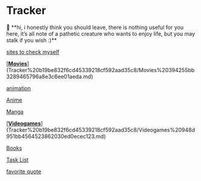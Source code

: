 # Tracker

<aside>
🔗 **hi, i honestly think you should leave, there is nothing useful for you here, it’s all note of a pathetic creature who wants to enjoy life, but you may stalk if you wish :)**

[sites to check myself](Tracker%20b19be832f6cd45339218cf592aad35c8/sites%20to%20check%20myself%2068628fc68e054ac7950eb996932f94cf.md)

[**[Movies](https://nako47.github.io/html/Personal%20Diary%20c01f4f2c6963418cba7004c2765224dd/Media%20Hub%2062afb0661bbb423f90147532905b0a89/Movies%20928f1abebb2a40f2994dc3ab1ec5db35.html)**](Tracker%20b19be832f6cd45339218cf592aad35c8/Movies%20394255bb3289465796a8e3c6ee01aeda.md)

[animation](Tracker%20b19be832f6cd45339218cf592aad35c8/animation%20c5306df4e6fe4fdd816338848ce83c7d.md)

[Anime](Tracker%20b19be832f6cd45339218cf592aad35c8/Anime%206924b5397b9040f88564542849276300.md)

[Manga](Tracker%20b19be832f6cd45339218cf592aad35c8/Manga%20475a0c68675444b8bbd2f37520c5fe7a.md)

[**[Videogames](https://nako47.github.io/html/Personal%20Diary%20c01f4f2c6963418cba7004c2765224dd/Media%20Hub%2062afb0661bbb423f90147532905b0a89/Videogames%20bf9162c63bb844bca45b3d24f8b9c1ae.html)**](Tracker%20b19be832f6cd45339218cf592aad35c8/Videogames%20948d951bb4564523862030ed0ecec123.md)

[Books](Tracker%20b19be832f6cd45339218cf592aad35c8/Books%20ccd9de60179440bdb18814a39bbb8013.md)

[Task List](Tracker%20b19be832f6cd45339218cf592aad35c8/Task%20List%204fbe7d5022504a9cafeee04ff1a6c2ee.csv)

[favorite quote](Tracker%20b19be832f6cd45339218cf592aad35c8/favorite%20quote%20dbfc25d3ee82449d91d4488ace85bac7.md)

</aside>